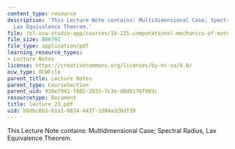 ```yaml
---
content_type: resource
description: 'This Lecture Note contains: Multidimensional Case; Spectral Radius,
  Lax Equivalence Theorem.'
file: /ol-ocw-studio-app/courses/16-225-computational-mechanics-of-materials-fall-2003/b6dbc861b1a1083444371d04a326df39_lecture_23.pdf
file_size: 866791
file_type: application/pdf
learning_resource_types:
- Lecture Notes
license: https://creativecommons.org/licenses/by-nc-sa/4.0/
ocw_type: OCWFile
parent_title: Lecture Notes
parent_type: CourseSection
parent_uid: 930e7941-f882-2033-7c3e-d0d6176f903c
resourcetype: Document
title: lecture_23.pdf
uid: b6dbc861-b1a1-0834-4437-1d04a326df39
---
```

This Lecture Note contains: Multidimensional Case; Spectral Radius, Lax Equivalence Theorem.
